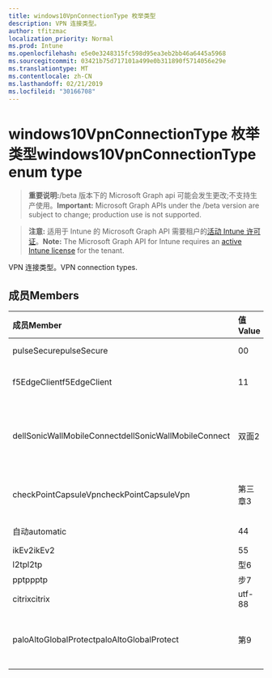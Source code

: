 ```yaml
---
title: windows10VpnConnectionType 枚举类型
description: VPN 连接类型。
author: tfitzmac
localization_priority: Normal
ms.prod: Intune
ms.openlocfilehash: e5e0e3248315fc598d95ea3eb2bb46a6445a5968
ms.sourcegitcommit: 03421b75d717101a499e0b311890f5714056e29e
ms.translationtype: MT
ms.contentlocale: zh-CN
ms.lasthandoff: 02/21/2019
ms.locfileid: "30166708"
---
```

# <a name="windows10vpnconnectiontype-enum-type"></a><span data-ttu-id="a38d9-103">windows10VpnConnectionType 枚举类型</span><span class="sxs-lookup"><span data-stu-id="a38d9-103">windows10VpnConnectionType enum type</span></span>

> <span data-ttu-id="a38d9-104">**重要说明:**/beta 版本下的 Microsoft Graph api 可能会发生更改;不支持生产使用。</span><span class="sxs-lookup"><span data-stu-id="a38d9-104">**Important:** Microsoft Graph APIs under the /beta version are subject to change; production use is not supported.</span></span>

> <span data-ttu-id="a38d9-105">**注意:** 适用于 Intune 的 Microsoft Graph API 需要租户的[活动 Intune 许可证](https://go.microsoft.com/fwlink/?linkid=839381)。</span><span class="sxs-lookup"><span data-stu-id="a38d9-105">**Note:** The Microsoft Graph API for Intune requires an [active Intune license](https://go.microsoft.com/fwlink/?linkid=839381) for the tenant.</span></span>

<span data-ttu-id="a38d9-106">VPN 连接类型。</span><span class="sxs-lookup"><span data-stu-id="a38d9-106">VPN connection types.</span></span>

## <a name="members"></a><span data-ttu-id="a38d9-107">成员</span><span class="sxs-lookup"><span data-stu-id="a38d9-107">Members</span></span>
|<span data-ttu-id="a38d9-108">成员</span><span class="sxs-lookup"><span data-stu-id="a38d9-108">Member</span></span>|<span data-ttu-id="a38d9-109">值</span><span class="sxs-lookup"><span data-stu-id="a38d9-109">Value</span></span>|<span data-ttu-id="a38d9-110">说明</span><span class="sxs-lookup"><span data-stu-id="a38d9-110">Description</span></span>|
|:---|:---|:---|
|<span data-ttu-id="a38d9-111">pulseSecure</span><span class="sxs-lookup"><span data-stu-id="a38d9-111">pulseSecure</span></span>|<span data-ttu-id="a38d9-112">0</span><span class="sxs-lookup"><span data-stu-id="a38d9-112">0</span></span>|<span data-ttu-id="a38d9-113">脉冲安全。</span><span class="sxs-lookup"><span data-stu-id="a38d9-113">Pulse Secure.</span></span>|
|<span data-ttu-id="a38d9-114">f5EdgeClient</span><span class="sxs-lookup"><span data-stu-id="a38d9-114">f5EdgeClient</span></span>|<span data-ttu-id="a38d9-115">1</span><span class="sxs-lookup"><span data-stu-id="a38d9-115">1</span></span>|<span data-ttu-id="a38d9-116">F5 边缘客户端。</span><span class="sxs-lookup"><span data-stu-id="a38d9-116">F5 Edge Client.</span></span>|
|<span data-ttu-id="a38d9-117">dellSonicWallMobileConnect</span><span class="sxs-lookup"><span data-stu-id="a38d9-117">dellSonicWallMobileConnect</span></span>|<span data-ttu-id="a38d9-118">双面</span><span class="sxs-lookup"><span data-stu-id="a38d9-118">2</span></span>|<span data-ttu-id="a38d9-119">戴尔 SonicWALL 移动连接。</span><span class="sxs-lookup"><span data-stu-id="a38d9-119">Dell SonicWALL Mobile Connection.</span></span>|
|<span data-ttu-id="a38d9-120">checkPointCapsuleVpn</span><span class="sxs-lookup"><span data-stu-id="a38d9-120">checkPointCapsuleVpn</span></span>|<span data-ttu-id="a38d9-121">第三章</span><span class="sxs-lookup"><span data-stu-id="a38d9-121">3</span></span>|<span data-ttu-id="a38d9-122">检查点胶囊 VPN。</span><span class="sxs-lookup"><span data-stu-id="a38d9-122">Check Point Capsule VPN.</span></span>|
|<span data-ttu-id="a38d9-123">自动</span><span class="sxs-lookup"><span data-stu-id="a38d9-123">automatic</span></span>|<span data-ttu-id="a38d9-124">4</span><span class="sxs-lookup"><span data-stu-id="a38d9-124">4</span></span>|<span data-ttu-id="a38d9-125">自动。</span><span class="sxs-lookup"><span data-stu-id="a38d9-125">Automatic.</span></span>|
|<span data-ttu-id="a38d9-126">ikEv2</span><span class="sxs-lookup"><span data-stu-id="a38d9-126">ikEv2</span></span>|<span data-ttu-id="a38d9-127">5</span><span class="sxs-lookup"><span data-stu-id="a38d9-127">5</span></span>|<span data-ttu-id="a38d9-128">IKEv2.</span><span class="sxs-lookup"><span data-stu-id="a38d9-128">IKEv2.</span></span>|
|<span data-ttu-id="a38d9-129">l2tp</span><span class="sxs-lookup"><span data-stu-id="a38d9-129">l2tp</span></span>|<span data-ttu-id="a38d9-130">型</span><span class="sxs-lookup"><span data-stu-id="a38d9-130">6</span></span>|<span data-ttu-id="a38d9-131">L2TP.</span><span class="sxs-lookup"><span data-stu-id="a38d9-131">L2TP.</span></span>|
|<span data-ttu-id="a38d9-132">pptp</span><span class="sxs-lookup"><span data-stu-id="a38d9-132">pptp</span></span>|<span data-ttu-id="a38d9-133">步</span><span class="sxs-lookup"><span data-stu-id="a38d9-133">7</span></span>|<span data-ttu-id="a38d9-134">PPTP.</span><span class="sxs-lookup"><span data-stu-id="a38d9-134">PPTP.</span></span>|
|<span data-ttu-id="a38d9-135">citrix</span><span class="sxs-lookup"><span data-stu-id="a38d9-135">citrix</span></span>|<span data-ttu-id="a38d9-136">utf-8</span><span class="sxs-lookup"><span data-stu-id="a38d9-136">8</span></span>|<span data-ttu-id="a38d9-137">Citrix.</span><span class="sxs-lookup"><span data-stu-id="a38d9-137">Citrix.</span></span>|
|<span data-ttu-id="a38d9-138">paloAltoGlobalProtect</span><span class="sxs-lookup"><span data-stu-id="a38d9-138">paloAltoGlobalProtect</span></span>|<span data-ttu-id="a38d9-139">第</span><span class="sxs-lookup"><span data-stu-id="a38d9-139">9</span></span>|<span data-ttu-id="a38d9-140">Palo Alto 网络 GlobalProtect。</span><span class="sxs-lookup"><span data-stu-id="a38d9-140">Palo Alto Networks GlobalProtect.</span></span>|




